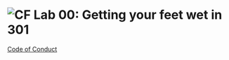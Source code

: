 ![CF](https://i.imgur.com/7v5ASc8.png)  Lab 00: Getting your feet wet in 301
=======
[Code of Conduct](https://github.com/codefellows/code-of-conduct)
